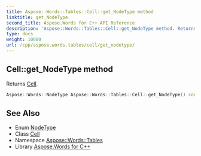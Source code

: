 ```yaml
---
title: Aspose::Words::Tables::Cell::get_NodeType method
linktitle: get_NodeType
second_title: Aspose.Words for C++ API Reference
description: 'Aspose::Words::Tables::Cell::get_NodeType method. Returns Cell in C++.'
type: docs
weight: 10000
url: /cpp/aspose.words.tables/cell/get_nodetype/
---
```

## Cell::get_NodeType method


Returns [Cell](../../../aspose.words/nodetype/).

```cpp
Aspose::Words::NodeType Aspose::Words::Tables::Cell::get_NodeType() const override
```

## See Also

* Enum [NodeType](../../../aspose.words/nodetype/)
* Class [Cell](../)
* Namespace [Aspose::Words::Tables](../../)
* Library [Aspose.Words for C++](../../../)
